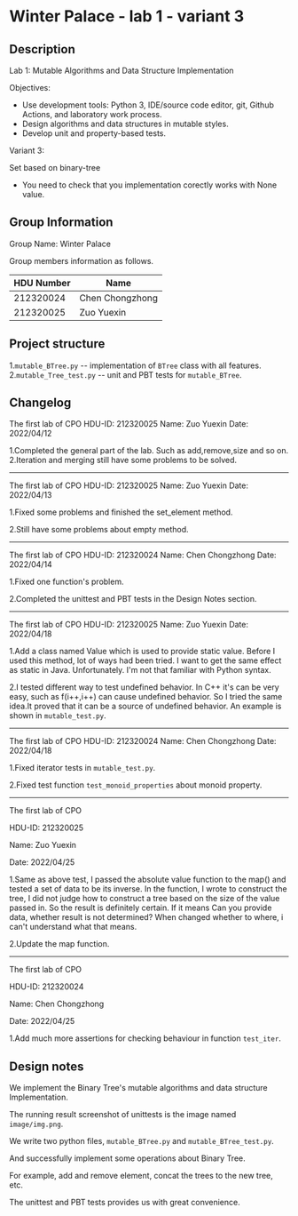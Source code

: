 # Winter Palace - lab 1 - variant 3

## Description

Lab 1: Mutable Algorithms and Data Structure Implementation

Objectives:

* Use development tools:
  Python 3, IDE/source code editor, git, Github Actions, and laboratory work process.
* Design algorithms and data structures in mutable styles.
* Develop unit and property-based tests.

Variant 3:

Set based on binary-tree

* You need to check that you implementation corectly works with None value.

## Group Information

Group Name: Winter Palace

Group members information as follows.

| HDU Number | Name            |
| ---------- | --------------- |
| 212320024  | Chen Chongzhong |
| 212320025  | Zuo Yuexin      |

## Project structure

1.`mutable_BTree.py` -- implementation of `BTree` class with all features.
2.`mutable_Tree_test.py` -- unit and PBT tests for `mutable_BTree`.

## Changelog

The first lab of CPO
HDU-ID: 212320025
Name: Zuo Yuexin
Date: 2022/04/12

1.Completed the general part of the lab. Such as add,remove,size and so on.
2.Iteration and merging still have some problems to be solved.

---

The first lab of CPO
HDU-ID: 212320025
Name: Zuo Yuexin
Date: 2022/04/13

1.Fixed some problems and finished the set_element method.

2.Still have some problems about empty method.

---

The first lab of CPO
HDU-ID: 212320024
Name: Chen Chongzhong
Date: 2022/04/14

1.Fixed one function's problem.

2.Completed the unittest and PBT tests in the Design Notes section.

---

The first lab of CPO
HDU-ID: 212320025
Name: Zuo Yuexin
Date: 2022/04/18

1.Add a class named Value which is used to provide static value.
Before I used this method, lot of ways had been tried.
I want to get the same effect as static in Java. Unfortunately.
I'm not that familiar with Python syntax.

2.I tested different way to test undefined behavior.
In C++ it's can be very easy, such as f(i++,i++) can cause undefined behavior.
So I tried the same idea.It proved that it can be a source of undefined behavior.
An example is shown in `mutable_test.py`.

---

The first lab of CPO
HDU-ID: 212320024
Name: Chen Chongzhong
Date: 2022/04/18

1.Fixed iterator tests in `mutable_test.py`.

2.Fixed test function `test_monoid_properties` about monoid property.

---

The first lab of CPO

HDU-ID: 212320025

Name: Zuo Yuexin

Date: 2022/04/25

1.Same as above test, I passed the absolute value function to the map() and
tested a set of data to be its inverse.
In the function, I wrote to construct the tree, I did not judge how
to construct a tree based on the size of the value passed in.
So the result is definitely certain. If it means Can you provide data, whether
result is not determined?
When changed whether to where, i can't understand what that means.

2.Update the map function.

---

The first lab of CPO

HDU-ID: 212320024

Name: Chen Chongzhong

Date: 2022/04/25

1.Add much more assertions for checking behaviour in function `test_iter`.

## Design notes

We implement the Binary Tree's mutable algorithms and data structure Implementation.

The running result screenshot of unittests is the image named `image/img.png`.

We write two python files, `mutable_BTree.py` and `mutable_BTree_test.py`.

And successfully implement some operations about Binary Tree.

For example, add and remove element, concat  the trees to the new tree, etc.

The unittest and PBT tests provides us with great convenience.

